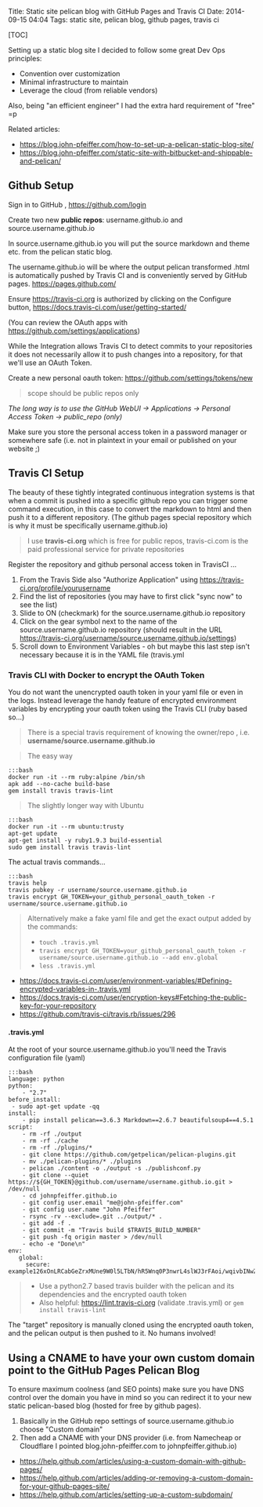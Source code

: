 Title: Static site pelican blog with GitHub Pages and Travis CI
Date: 2014-09-15 04:04
Tags: static site, pelican blog, github pages, travis ci

[TOC]

Setting up a static blog site I decided to follow some great Dev Ops principles:

- Convention over customization
- Minimal infrastructure to maintain
- Leverage the cloud (from reliable vendors)

Also, being "an efficient engineer" I had the extra hard requirement of "free" =p

Related articles:

- <https://blog.john-pfeiffer.com/how-to-set-up-a-pelican-static-blog-site/>
- <https://blog.john-pfeiffer.com/static-site-with-bitbucket-and-shippable-and-pelican/>


## Github Setup

Sign in to GitHub , <https://github.com/login>

Create two new **public repos**: username.github.io and source.username.github.io

In source.username.github.io you will put the source markdown and theme etc. from the pelican static blog.

The username.github.io will be where the output pelican transformed .html is automatically pushed by Travis CI and is conveniently served by GitHub pages. <https://pages.github.com/>

Ensure <https://travis-ci.org> is authorized by clicking on the Configure button, <https://docs.travis-ci.com/user/getting-started/>

(You can review the OAuth apps with <https://github.com/settings/applications>)

While the Integration allows Travis CI to detect commits to your repositories it does not necessarily allow it to push changes into a repository, for that we'll use an OAuth Token.

Create a new personal oauth token: <https://github.com/settings/tokens/new>
> scope should be public repos only

*The long way is to use the GitHub WebUI -> Applications -> Personal Access Token -> public_repo (only)*

Make sure you store the personal access token in a password manager or somewhere safe (i.e. not in plaintext in your email or published on your website ;)


## Travis CI Setup

The beauty of these tightly integrated continuous integration systems is that when a commit is pushed into a specific github repo you can trigger some command execution, in this case to convert the markdown to html and then push it to a different repository. (The github pages special repository which is why it must be specifically username.github.io)

> I use **travis-ci.org** which is free for public repos, travis-ci.com is the paid professional service for private repositories

Register the repository and github personal access token in TravisCI ...

1. From the Travis Side also "Authorize Application" using https://travis-ci.org/profile/yourusername
2. Find the list of repositories (you may have to first click "sync now" to see the list)
3. Slide to ON (checkmark) for the source.username.github.io repository
4. Click on the gear symbol next to the name of the source.username.github.io repository (should result in the URL https://travis-ci.org/username/source.username.github.io/settings)
5. Scroll down to Environment Variables - oh but maybe this last step isn't necessary because it is in the YAML file (travis.yml

### Travis CLI with Docker to encrypt the OAuth Token

You do not want the unencrypted oauth token in your yaml file or even in the logs.  Instead leverage the handy feature of encrypted environment variables by encrypting your oauth token using the Travis CLI (ruby based so...)

> There is a special travis requirement of knowing the owner/repo , i.e. **username/source.username.github.io**

> The easy way

    :::bash
    docker run -it --rm ruby:alpine /bin/sh
    apk add --no-cache build-base
    gem install travis travis-lint

> The slightly longer way with Ubuntu

    :::bash
    docker run -it --rm ubuntu:trusty
    apt-get update
    apt-get install -y ruby1.9.3 build-essential
    sudo gem install travis travis-lint

The actual travis commands...

    :::bash
    travis help
    travis pubkey -r username/source.username.github.io
    travis encrypt GH_TOKEN=your_github_personal_oauth_token -r username/source.username.github.io

> Alternatively make a fake yaml file and get the exact output added by the commands:
> - `touch .travis.yml`
> - `travis encrypt GH_TOKEN=your_github_personal_oauth_token -r username/source.username.github.io --add env.global`
> - `less .travis.yml`

- <https://docs.travis-ci.com/user/environment-variables/#Defining-encrypted-variables-in-.travis.yml>
- <https://docs.travis-ci.com/user/encryption-keys#Fetching-the-public-key-for-your-repository>
- <https://github.com/travis-ci/travis.rb/issues/296>


#### .travis.yml

At the root of your source.username.github.io you'll need the Travis configuration file (yaml)

    :::bash
    language: python
    python:
        - "2.7"
    before_install:
     - sudo apt-get update -qq
    install:
        - pip install pelican==3.6.3 Markdown==2.6.7 beautifulsoup4==4.5.1
    script:
        - rm -rf ./output
        - rm -rf ./cache
        - rm -rf ./plugins/*
        - git clone https://github.com/getpelican/pelican-plugins.git
        - mv ./pelican-plugins/* ./plugins
        - pelican ./content -o ./output -s ./publishconf.py
        - git clone --quiet https://${GH_TOKEN}@github.com/username/username.github.io.git > /dev/null
        - cd johnpfeiffer.github.io
        - git config user.email "me@john-pfeiffer.com"
        - git config user.name "John Pfeiffer"
        - rsync -rv --exclude=.git ../output/* .
        - git add -f .
        - git commit -m "Travis build $TRAVIS_BUILD_NUMBER"
        - git push -fq origin master > /dev/null
        - echo -e "Done\n"
    env:
       global:
         secure: example126xOnLRCabGeZrxMUne9W0l5LTbN/hR5Wnq0P3nwrL4slWJ3rFAoi/wqivbINwZGOkU7e/OPVvjDCRivAIxeti61xtnKgyFL6rTvc7u5vAjCF6m4qx6+bXOx9YbXCEUdJmBd25qGBy3PIg4rt/524DOBZhZ9t4glt8Qo=
    
> - Use a python2.7 based travis builder with the pelican and its dependencies and the encrypted oauth token
> - Also helpful: <https://lint.travis-ci.org> (validate .travis.yml) or `gem install travis-lint`

The "target" repository is manually cloned using the encrypted oauth token, and the pelican output is then pushed to it.  No humans involved!


## Using a CNAME to have your own custom domain point to the GitHub Pages Pelican Blog

To ensure maximum coolness (and SEO points) make sure you have DNS control over the domain you have in mind so you can redirect it to your new static pelican-based blog (hosted for free by github pages).

1. Basically in the GitHub repo settings of source.username.github.io choose "Custom domain"
2. Then add a CNAME with your DNS provider (i.e. from Namecheap or Cloudflare I pointed blog.john-pfeiffer.com to johnpfeiffer.github.io)

- <https://help.github.com/articles/using-a-custom-domain-with-github-pages/>
- <https://help.github.com/articles/adding-or-removing-a-custom-domain-for-your-github-pages-site/>
- <https://help.github.com/articles/setting-up-a-custom-subdomain/>


